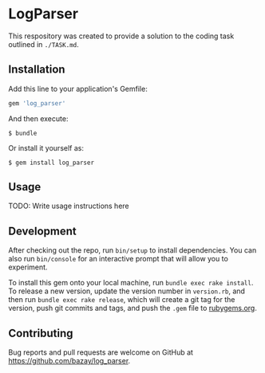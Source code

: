 # LogParser

This respository was created to provide a solution to the coding task outlined in `./TASK.md`.

## Installation

Add this line to your application's Gemfile:

```ruby
gem 'log_parser'
```

And then execute:

    $ bundle

Or install it yourself as:

    $ gem install log_parser

## Usage

TODO: Write usage instructions here

## Development

After checking out the repo, run `bin/setup` to install dependencies. You can also run `bin/console` for an interactive prompt that will allow you to experiment.

To install this gem onto your local machine, run `bundle exec rake install`. To release a new version, update the version number in `version.rb`, and then run `bundle exec rake release`, which will create a git tag for the version, push git commits and tags, and push the `.gem` file to [rubygems.org](https://rubygems.org).

## Contributing

Bug reports and pull requests are welcome on GitHub at https://github.com/bazay/log_parser.
